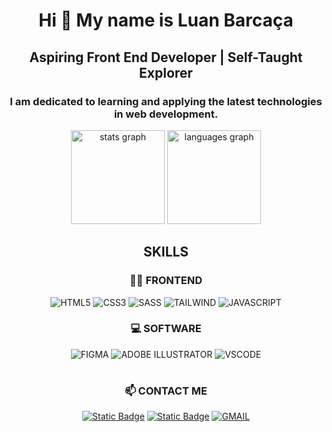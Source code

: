 
<h1 align="center">Hi 👋 My name is Luan Barcaça</h1>

<h2 align="center">Aspiring Front End Developer | Self-Taught Explorer</h2>

<h3 align="center">I am dedicated to learning and applying the latest technologies in web development.</h3>

<div align="center">
  <img src="https://github-readme-stats.vercel.app/api?username=barcaca&hide_title=false&hide_rank=false&show_icons=true&include_all_commits=true&count_private=true&disable_animations=false&theme=dracula&locale=en&hide_border=false" height="150" alt="stats graph"  />
  <img src="https://github-readme-stats.vercel.app/api/top-langs?username=barcaca&locale=en&hide_title=false&layout=compact&card_width=320&langs_count=5&theme=dracula&hide_border=false" height="150" alt="languages graph"  />
</div>


<h2 align="center">SKILLS</h2>

<div align="center">
  
<h3>👨‍💻 FRONTEND</h3>

![HTML5](https://img.shields.io/badge/HTML5-%23E34F26?style=for-the-badge&logo=html5&logoColor=%23fff)
![CSS3](https://img.shields.io/badge/CSS3-%231572B6?style=for-the-badge&logo=css3)
![SASS](https://img.shields.io/badge/SASS-%23CC6699?style=for-the-badge&logo=sass&logoColor=%23fff)
![TAILWIND](https://img.shields.io/badge/Tailwind%20CSS-%20%2306B6D4?style=for-the-badge&logo=tailwindcss&logoColor=white)
![JAVASCRIPT](https://img.shields.io/badge/Javascript-%23F7DF1E?style=for-the-badge&logo=javascript&logoColor=white)


<div align="center">
  
<h3>💻 SOFTWARE</h3>


![FIGMA](https://img.shields.io/badge/Figma-%23F24E1E?style=for-the-badge&logo=figma&logoColor=%23fff)
![ADOBE ILLUSTRATOR](https://img.shields.io/badge/ai-%23FF9A00?style=for-the-badge&logo=adobeillustrator&logoColor=%23fff)
![VSCODE](https://img.shields.io/badge/vscode-%23007ACC?style=for-the-badge&logo=visualstudiocode&logoColor=%23fff)
</div>

#
<div align="center">
  
<h3>📫 CONTACT ME</h3>

[![Static Badge](https://img.shields.io/badge/github-%23181717?style=for-the-badge&logo=github&logoColor=%23fff&link=https%3A%2F%2Fgithub.com%2FBarcaca)](https://github.com/Barcaca)
[![Static Badge](https://img.shields.io/badge/linkedin-%230A66C2?style=for-the-badge&logo=linkedin&logoColor=%23fff&link=https%3A%2F%2Fwww.linkedin.com%2Fin%2Fluan-barca%C3%A7a)](https://www.linkedin.com/in/luan-barcaça)
[![GMAIL](https://img.shields.io/badge/gmail-%23EA4335?style=for-the-badge&logo=gmail&logoColor=%23fff&link=mailto%3Aluan.barcaca%40gmail.com)](mailto:luan.barcaca@gmail.com)


</div>

